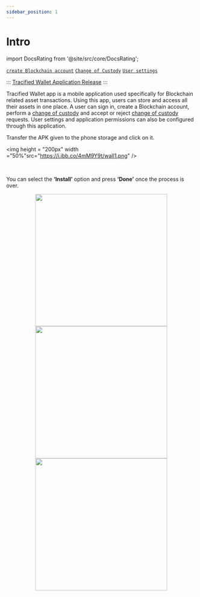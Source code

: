 ```yaml
---
sidebar_position: 1
---
```


# Intro

import DocsRating from '@site/src/core/DocsRating';

[`create Blockchain account`](../WalletApp/CreateBlockchain)
[`Change of Custody`](../WalletApp/ChangeOfCustody)
[`User settings`](../WalletApp/ChangeUserDetails)


:::
[Tracified Wallet Application Release](https://tracified.com/2019/08/16/tracified-wallet-application-v-1-0-release/)
:::

Tracified Wallet app is a mobile application used specifically for Blockchain related asset transactions. Using this app, users can store and access all their assets in one place. A user can sign in, create a Blockchain account, perform a [change of custody](../WalletApp/ChangeOfCustody) and accept or reject [change of custody](../WalletApp/ChangeOfCustody) requests. User settings and application permissions can also be configured through this application.

Transfer the APK given to the phone storage and click on it.

<p align="center">

<img height = "200px" width ="50%"src="https://i.ibb.co/4mM9Y9t/wall1.png" />

</p>

<br />

You can select the **‘Install’** option and press **‘Done’** once the process is over.

<p align="center">
<img height = "350px"src="https://i.ibb.co/tzKQNb6/wall2.png" /> <img height = "350px"src="https://i.ibb.co/PtPQ6T2/wall3.png" /><img height = "350px"src="https://i.ibb.co/4tFPx1P/wall4.png" /> 
</p>

<DocsRating pageName="WalletApp"/>
